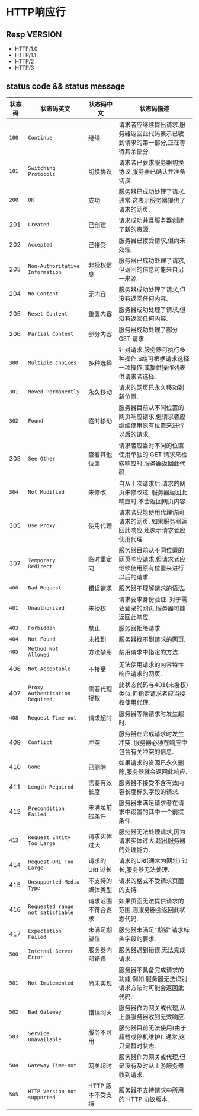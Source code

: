 # HTTP响应行

## Resp VERSION

- HTTP/1.0
- HTTP/1.1
- HTTP/2
- HTTP/3

## status code && status message

| 状态码  | 状态码英文                        | 状态码中文         | 状态码描述                                                                            |
| ------- | --------------------------------- | ------------------ | ------------------------------------------------------------------------------------- |
| `100` | `Continue`                        | 继续               | 请求者应继续提出请求.服务器返回此代码表示已收到请求的第一部分,正在等待其余部分.     |
| `101` | `Switching Protocols`             | 切换协议           | 请求者已要求服务器切换协议,服务器已确认并准备切换.                                   |
| `200` | `OK`                              | 成功               | 服务器已成功处理了请求. 通常,这表示服务器提供了请求的网页.                          |
| 201     | `Created`                         | 已创建             | 请求成功并且服务器创建了新的资源.                                                    |
| 202     | `Accepted`                        | 已接受             | 服务器已接受请求,但尚未处理.                                                         |
| 203     | `Non-Authoritative Information`   | 非授权信息         | 服务器已成功处理了请求,但返回的信息可能来自另一来源.                                 |
| 204     | `No Content`                      | 无内容             | 服务器成功处理了请求,但没有返回任何内容.                                             |
| 205     | `Reset Content`                   | 重置内容           | 服务器成功处理了请求,但没有返回任何内容.                                             |
| 206     | `Partial Content`                 | 部分内容           | 服务器成功处理了部分 GET 请求.                                                       |
| `300` | `Multiple Choices`                | 多种选择           | 针对请求,服务器可执行多种操作.S端可根据请求选择一项操作,或提供操作列表供请求者选择. |
| `301` | `Moved Permanently`               | 永久移动           | 请求的网页已永久移动到新位置.                                                        |
| `302` | `Found`                           | 临时移动           | 服务器目前从不同位置的网页响应请求,但请求者应继续使用原有位置来进行以后的请求.       |
| 303     | `See Other`                       | 查看其他位置       | 请求者应当对不同的位置使用单独的 GET 请求来检索响应时,服务器返回此代码.              |
| `304` | `Not Modified`                    | 未修改             | 自从上次请求后,请求的网页未修改过. 服务器返回此响应时,不会返回网页内容.             |
| 305     | `Use Proxy`                       | 使用代理           | 请求者只能使用代理访问请求的网页. 如果服务器返回此响应,还表示请求者应使用代理.      |
| 307     | `Temporary Redirect`              | 临时重定向         | 服务器目前从不同位置的网页响应请求,但请求者应继续使用原有位置来进行以后的请求.       |
| `400` | `Bad Request`                     | 错误请求           | 服务器不理解请求的语法.                                                              |
| `401` | `Unauthorized`                    | 未授权             | 请求要求身份验证. 对于需要登录的网页,服务器可能返回此响应.                          |
| `403` | `Forbidden`                       | 禁止               | 服务器拒绝请求.                                                                      |
| `404` | `Not Found`                       | 未找到             | 服务器找不到请求的网页.                                                              |
| `405` | `Method Not Allowed`              | 方法禁用           | 禁用请求中指定的方法.                                                                |
| 406     | `Not Acceptable`                  | 不接受             | 无法使用请求的内容特性响应请求的网页.                                                |
| 407     | `Proxy Authentication Required`   | 需要代理授权       | 此状态代码与401(未授权) 类似,但指定请求者应当授权使用代理.                           |
| `408` | `Request Time-out`                | 请求超时           | 服务器等候请求时发生超时.                                                            |
| 409     | `Conflict`                        | 冲突               | 服务器在完成请求时发生冲突. 服务器必须在响应中包含有关冲突的信息.                   |
| 410     | `Gone`                            | 已删除             | 如果请求的资源已永久删除,服务器就会返回此响应.                                       |
| 411     | `Length Required`                 | 需要有效长度       | 服务器不接受不含有效内容长度标头字段的请求.                                          |
| 412     | `Precondition Failed`             | 未满足前提条件     | 服务器未满足请求者在请求中设置的其中一个前提条件.                                    |
| `413` | `Request Entity Too Large`        | 请求实体过大       | 服务器无法处理请求,因为请求实体过大,超出服务器的处理能力.                            |
| 414     | `Request-URI Too Large`           | 请求的 URI 过长    | 请求的URI(通常为网址) 过长,服务器无法处理.                                           |
| 415     | `Unsupported Media Type`          | 不支持的媒体类型   | 请求的格式不受请求页面的支持.                                                        |
| 416     | `Requested range not satisfiable` | 请求范围不符合要求 | 如果页面无法提供请求的范围,则服务器会返回此状态代码.                                 |
| 417     | `Expectation Failed`              | 未满足期望值       | 服务器未满足"期望"请求标头字段的要求.                                                |
| `500` | `Internal Server Error`           | 服务器内部错误     | 服务器遇到错误,无法完成请求.                                                         |
| `501` | `Not Implemented`                 | 尚未实现           | 服务器不具备完成请求的功能.例如,服务器无法识别请求方法时可能会返回此代码.           |
| `502` | `Bad Gateway`                     | 错误网关           | 服务器作为网关或代理,从上游服务器收到无效响应.                                       |
| `503` | `Service Unavailable`             | 服务不可用         | 服务器目前无法使用(由于超载或停机维护). 通常,这只是暂时状态.                        |
| `504` | `Gateway Time-out`                | 网关超时           | 服务器作为网关或代理,但是没有及时从上游服务器收到请求.                               |
| `505` | `HTTP Version not supported`      | HTTP 版本不受支持  | 服务器不支持请求中所用的 HTTP 协议版本.                                              |
